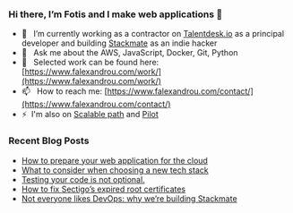 ### Hi there, I’m Fotis and I make web applications 👋

- 🔭 &nbsp;&nbsp;I’m currently working as a contractor on [Talentdesk.io](https://talentdesk.io) as a principal developer and building [Stackmate](https://stackmate.io) as an indie hacker
- 💬 &nbsp;&nbsp;Ask me about the AWS, JavaScript, Docker, Git, Python
- 💼 &nbsp;&nbsp;Selected work can be found here: [https://www.falexandrou.com/work/](https://www.falexandrou.com/work/)
- 📫 &nbsp;&nbsp;How to reach me: [https://www.falexandrou.com/contact/](https://www.falexandrou.com/contact/)
- ⚡&nbsp;&nbsp;I'm also on [Scalable path](https://www.scalablepath.com) and [Pilot](https://pilot.co/)

### Recent Blog Posts

  * [How to prepare your web application for the cloud](https://www.falexandrou.com/2021/02/06/how-to-prepare-your-web-application-for-the-cloud/)
  * [What to consider when choosing a new tech stack](https://www.falexandrou.com/2021/01/26/choosing-the-stack-for-a-new-project/)
  * [Testing your code is not optional.](https://www.falexandrou.com/2020/12/20/testing-your-code/)
  * [How to fix Sectigo’s expired root certificates](https://www.falexandrou.com/2020/05/30/sectigo-expired-root-certificates/)
  * [Not everyone likes DevOps: why we’re building Stackmate](https://www.falexandrou.com/2019/06/20/stackmate-automated-deployments/)
